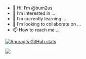- 👋 Hi, I’m @bum2us
- 👀 I’m interested in ...
- 🌱 I’m currently learning ...
- 💞️ I’m looking to collaborate on ...
- 📫 How to reach me ...

<!---
bum2us/bum2us is a ✨ special ✨ repository because its `README.md` (this file) appears on your GitHub profile.
You can click the Preview link to take a look at your changes.
--->

[![Anurag's GitHub stats](https://github-readme-stats.vercel.app/api?username=bum2us)](https://github.com/bum2us/github-readme-stats)

<img src="https://img.shields.io/badge/C Sharp-FFCA28?style=flat-square&logo=C Sharp&logoColor=#ffffff"/>
